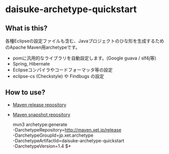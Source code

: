 daisuke-archetype-quickstart
============================

What is this?
-------------

各種Eclipseの設定ファイルも含む、Javaプロジェクトのひな形を生成するためのApache Maven用archetypeです。

- pomに汎用的なライブラリを自動設定します。(Google guava / slf4j等)
- Spring, Hibernate
- Eclipseコンパイラやコードフォーマッタ等の設定
- eclipse-cs (Checkstyle) や Findbugs の設定


How to use?
-----------

- [Maven release repository](http://maven.xet.jp/release/)
- [Maven snapshot repository](http://maven.xet.jp/snapshot/)

    mvn3 archetype:generate \
        -DarchetypeRepository=http://maven.xet.jp/release \
        -DarchetypeGroupId=jp.xet.archetype \
        -DarchetypeArtifactId=daisuke-archetype-quickstart \
        -DarchetypeVersion=1.4 $*


